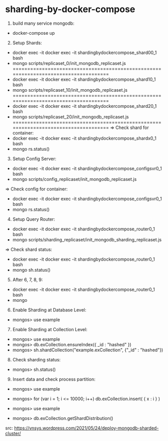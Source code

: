 # sharding-by-docker-compose

1. build many service mongodb:
- docker-compose up

2. Setup Shards:
- docker exec -it docker exec -it shardingbydockercompose_shard00_1 bash
- mongo scripts/replicaset_0/init_mongodb_replicaset.js
====================================================================================
- docker exec -it docker exec -it shardingbydockercompose_shard10_1 bash
- mongo scripts/replicaset_10/init_mongodb_replicaset.js
====================================================================================
- docker exec -it docker exec -it shardingbydockercompose_shard20_1 bash
- mongo scripts/replicaset_20/init_mongodb_replicaset.js
====================================================================================
=> Check shard for container:
- docker exec -it docker exec -it shardingbydockercompose_shardx0_1 bash
- mongo rs.status()

3. Setup Config Server:
- docker exec -it docker exec -it shardingbydockercompose_configsvr0_1 bash
- mongo scripts/config_replicaset/init_mongodb_replicaset.js

=> Check config for container:
- docker exec -it docker exec -it shardingbydockercompose_configsvr0_1 bash
- mongo rs.status()

4. Setup Query Router:
- docker exec -it docker exec -it  shardingbydockercompose_router0_1 bash
- mongo scripts/sharding_replicaset/init_mongodb_sharding_replicaset.js

=> Check shard status: 
- docker exec -it docker exec -it  shardingbydockercompose_router0_1 bash
- mongo sh.status()

5. After 6, 7, 8, 9:
- docker exec -it docker exec -it  shardingbydockercompose_router0_1 bash
- mongo

6. Enable Sharding at Database Level:
- mongos> use example

7. Enable Sharding at Collection Level:
- mongos> use example
- mongos> db.exCollection.ensureIndex({ _id : "hashed" })
- mongos> sh.shardCollection("example.exCollection", {"_id" : "hashed"})

8. Check sharding status:
- mongos> sh.status()

9. Insert data and check process partition:
- mongos> use example
- mongos> for (var i = 1; i <= 10000; i++) db.exCollection.insert( { x : i } )

- mongos> use example
- mongos> db.exCollection.getShardDistribution()

src: https://vnsys.wordpress.com/2021/05/24/deploy-mongodb-sharded-cluster/
